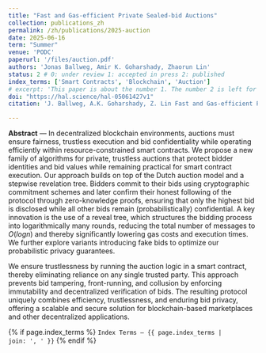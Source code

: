 ```yaml
---
title: "Fast and Gas-efficient Private Sealed-bid Auctions"
collection: publications_zh
permalink: /zh/publications/2025-auction
date: 2025-06-16
term: "Summer"
venue: 'PODC'
paperurl: '/files/auction.pdf'
authors: 'Jonas Ballweg, Amir K. Goharshady, Zhaorun Lin'
status: 2 # 0: under review 1: accepted in press 2: published
index_terms: ['Smart Contracts', 'Blockchain', 'Auction']
# excerpt: 'This paper is about the number 1. The number 2 is left for future work.'
doi: "https://hal.science/hal-05061427v1"
citation: 'J. Ballweg, A.K. Goharshady, Z. Lin Fast and Gas-efficient Private Sealed-bid Auctions In 44th ACM Symposium on Principles of Distributed Computing (PODC), 2025.'

---
```

**Abstract** — In decentralized blockchain environments, auctions must ensure fairness, trustless execution and bid confidentiality while operating efficiently within resource-constrained smart contracts. We propose a new family of algorithms for private, trustless auctions that protect bidder identities and bid values while remaining practical for smart contract execution. Our approach builds on top of the Dutch auction model and a stepwise revelation tree. Bidders commit to their bids using cryptographic commitment schemes and later confirm their honest following of the protocol through zero-knowledge proofs, ensuring that only the highest bid is disclosed while all other bids remain (probabilistically) confidential. A key innovation is the use of a reveal tree, which structures the bidding process into logarithmically many rounds, reducing the total number of messages to $O(logn)$ and thereby significantly lowering gas costs and execution times. We further explore variants introducing fake bids to optimize our probabilistic privacy guarantees.

We ensure trustlessness by running the auction logic in a smart contract, thereby eliminating reliance on any single trusted party. This approach prevents bid tampering, front-running, and collusion by enforcing immutability and decentralized verification of bids. The resulting protocol uniquely combines efficiency, trustlessness, and enduring bid privacy, offering a scalable and secure solution for blockchain-based marketplaces and other decentralized applications.

{% if page.index_terms %}
  <code>Index Terms — {{ page.index_terms | join: ', ' }}</code>
{% endif %}